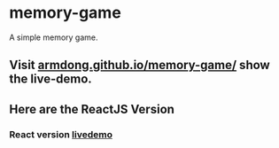 # memory-game
A simple memory game.

## Visit [armdong.github.io/memory-game/](https://armdong.github.io/memory-game) show the live-demo.

## Here are the ReactJS Version
### React version [livedemo](https://armdong.github.io/memory-game-react/)